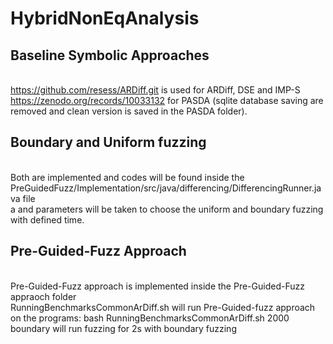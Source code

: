 # HybridNonEqAnalysis
## Baseline Symbolic Approaches
</br> https://github.com/resess/ARDiff.git is used for ARDiff, DSE and IMP-S
</br> https://zenodo.org/records/10033132 for PASDA (sqlite database saving are removed and clean version is saved in the PASDA folder).


## Boundary and Uniform fuzzing
</br> Both are implemented and codes will be found inside the PreGuidedFuzz/Implementation/src/java/differencing/DifferencingRunner.java file
</br> a <fuzzType> and <fuzztime> parameters will be taken to choose the uniform and boundary fuzzing with defined time.

## Pre-Guided-Fuzz Approach
</br> Pre-Guided-Fuzz approach is implemented inside the Pre-Guided-Fuzz appraoch folder 
</br> RunningBenchmarksCommonArDiff.sh will run Pre-Guided-fuzz approach on the programs: bash RunningBenchmarksCommonArDiff.sh 2000 boundary will run fuzzing for 2s with boundary fuzzing





